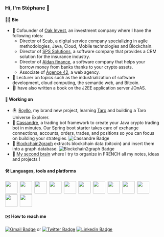 ### Hi, I'm Stéphane 👋

#### :technologist:	Bio
- :briefcase: Cofounder of [Oak Invest](https://www.oak-invest.com), an investment company where I have the following roles:
  - Director of [Scub](https://scub.net), a digital service company specializing in agile methodologies, Java, Cloud, Mobile technologies and Blockchain.
  - Director of [SPS Solutions](https://sps-solutions.fr), a software company that provides a CRM solution for the insurance industry.
  - Director of [Aldan finance](https://aldan.finance/), a software company that helps your borrow money from banks thanks to your crypto assets.
  - Associate of [Agence 42](https://www.agence42.fr), a web agency.
- :book: Lecturer on topics such as the industrialization of software development, cloud computing, the semantic web, and Bitcoin.
- :notebook_with_decorative_cover:I have also written a book on the J2EE application server JOnAS.

#### :seedling: Working on

- :desert_island: [Royllo](https://github.com/royllo), my brand new project, learning [Taro](https://lightning.engineering/posts/2022-4-5-taro-launch/) and building a Taro Universe Explorer.
- :currency_exchange: [Cassandre](https://github.com/cassandre-tech/cassandre-trading-bot), a trading bot framework to create your Java crypto trading bot in minutes. Our Spring boot starter takes care of exchange connections, accounts, orders, trades, and positions so you can focus on building your strategies. ![Cassandre Badge](https://img.shields.io/github/stars/cassandre-tech/cassandre-trading-bot?style=social)
- :microscope: [Blockchain2graph](https://github.com/straumat/blockchain2graph) extracts blockchain data (bitcoin) and insert them into a graph database. ![Blockchain2graph Badge](https://img.shields.io/github/stars/straumat/blockchain2graph?style=social)
- :notebook: [My second brain](https://straumat.github.io/second-cerveau/) where I try to organize in FRENCH all my notes, ideas and projects !

#### :hammer_and_wrench: Languages, tools and platforms
<div>
  <img src="https://cdn.jsdelivr.net/gh/devicons/devicon/icons/linux/linux-original.svg" width="40" height="40"/>&nbsp;
  <img src="https://cdn.jsdelivr.net/gh/devicons/devicon/icons/ubuntu/ubuntu-plain.svg" width="40" height="40"//>&nbsp;  
  <img src="https://cdn.jsdelivr.net/gh/devicons/devicon/icons/intellij/intellij-original.svg" width="40" height="40"/>&nbsp;
  <img src="https://cdn.jsdelivr.net/gh/devicons/devicon/icons/postgresql/postgresql-original.svg" width="40" height="40"/>&nbsp;
  <img src="https://cdn.jsdelivr.net/gh/devicons/devicon/icons/java/java-original.svg" width="40" height="40"/>&nbsp;
  <img src="https://cdn.jsdelivr.net/gh/devicons/devicon/icons/spring/spring-original.svg" width="40" height="40"/>&nbsp;
  <img src="https://cdn.jsdelivr.net/gh/devicons/devicon/icons/graphql/graphql-plain.svg" width="40" height="40"/>&nbsp; 
  <img src="https://cdn.jsdelivr.net/gh/devicons/devicon/icons/dart/dart-original.svg" width="40" height="40"/>&nbsp;
  <img src="https://cdn.jsdelivr.net/gh/devicons/devicon/icons/flutter/flutter-original.svg" width="40" height="40"/>&nbsp;
  <img src="https://cdn.jsdelivr.net/gh/devicons/devicon/icons/docker/docker-original.svg" width="40" height="40"/>&nbsp;
  <img src="https://cdn.jsdelivr.net/gh/devicons/devicon/icons/terraform/terraform-original.svg" width="40" height="40"/>&nbsp;
  <img src="https://cdn.jsdelivr.net/gh/devicons/devicon/icons/amazonwebservices/amazonwebservices-original.svg" width="40" height="40"/>
</div>  

#### :envelope: How to reach me
[![Gmail Badge](https://img.shields.io/badge/-stephane.traumat@gmail.com-c14438?style=flat-square&logo=Gmail&logoColor=white&link=mailto:stephane.traumat@gmail.com)](mailto:stephane.traumat@gmail.com) or [![Twitter Badge](https://img.shields.io/badge/-@straumat-1ca0f1?style=flat-square&labelColor=1ca0f1&logo=twitter&logoColor=white&link=https://twitter.com/straumat)](https://twitter.com/straumat)
[![Linkedin Badge](https://img.shields.io/badge/-straumat-blue?style=flat&logo=Linkedin&logoColor=white)](https://www.linkedin.com/in/straumat/)

